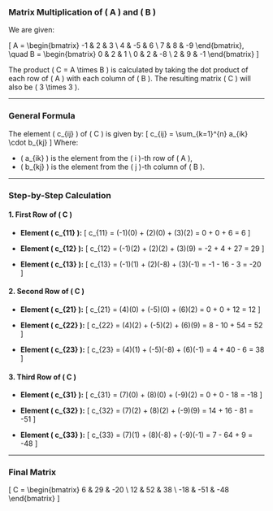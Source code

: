 ### Matrix Multiplication of \( A \) and \( B \)

We are given:

\[
A = \begin{bmatrix}
-1 & 2 & 3 \\
4 & -5 & 6 \\
7 & 8 & -9
\end{bmatrix}, \quad
B = \begin{bmatrix}
0 & 2 & 1 \\
0 & 2 & -8 \\
2 & 9 & -1
\end{bmatrix}
\]

The product \( C = A \times B \) is calculated by taking the dot product of each row of \( A \) with each column of \( B \). The resulting matrix \( C \) will also be \( 3 \times 3 \).

---

### General Formula

The element \( c_{ij} \) of \( C \) is given by:
\[
c_{ij} = \sum_{k=1}^{n} a_{ik} \cdot b_{kj}
\]
Where:
- \( a_{ik} \) is the element from the \( i \)-th row of \( A \),
- \( b_{kj} \) is the element from the \( j \)-th column of \( B \).

---

### Step-by-Step Calculation

#### 1. First Row of \( C \)
- **Element \( c_{11} \):**
  \[
  c_{11} = (-1)(0) + (2)(0) + (3)(2) = 0 + 0 + 6 = 6
  \]

- **Element \( c_{12} \):**
  \[
  c_{12} = (-1)(2) + (2)(2) + (3)(9) = -2 + 4 + 27 = 29
  \]

- **Element \( c_{13} \):**
  \[
  c_{13} = (-1)(1) + (2)(-8) + (3)(-1) = -1 - 16 - 3 = -20
  \]

#### 2. Second Row of \( C \)
- **Element \( c_{21} \):**
  \[
  c_{21} = (4)(0) + (-5)(0) + (6)(2) = 0 + 0 + 12 = 12
  \]

- **Element \( c_{22} \):**
  \[
  c_{22} = (4)(2) + (-5)(2) + (6)(9) = 8 - 10 + 54 = 52
  \]

- **Element \( c_{23} \):**
  \[
  c_{23} = (4)(1) + (-5)(-8) + (6)(-1) = 4 + 40 - 6 = 38
  \]

#### 3. Third Row of \( C \)
- **Element \( c_{31} \):**
  \[
  c_{31} = (7)(0) + (8)(0) + (-9)(2) = 0 + 0 - 18 = -18
  \]

- **Element \( c_{32} \):**
  \[
  c_{32} = (7)(2) + (8)(2) + (-9)(9) = 14 + 16 - 81 = -51
  \]

- **Element \( c_{33} \):**
  \[
  c_{33} = (7)(1) + (8)(-8) + (-9)(-1) = 7 - 64 + 9 = -48
  \]

---

### Final Matrix

\[
C = \begin{bmatrix}
6 & 29 & -20 \\
12 & 52 & 38 \\
-18 & -51 & -48
\end{bmatrix}
\]
